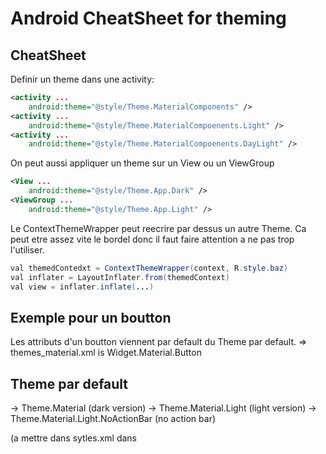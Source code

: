 # Android CheatSheet for theming

## CheatSheet

Definir un theme dans une activity:

```xml
<activity ...
    android:theme="@style/Theme.MaterialComponents" />
<activity ...
    android:theme="@style/Theme.MaterialCompoenents.Light" />
<activity ...
    android:theme="@style/Theme.MaterialCompoenents.DayLight" />
```

On peut aussi appliquer un theme sur un View ou un ViewGroup

```xml
<View ...
    android:theme="@style/Theme.App.Dark" />
<ViewGroup ...
    android:theme="@style/Theme.App.Light" />
```

Le ContextThemeWrapper peut reecrire par dessus un autre Theme. Ca peut etre assez vite le bordel donc il faut faire attention a ne pas trop l'utiliser.

```java
val themedContedxt = ContextThemeWrapper(context, R.style.baz)
val inflater = LayoutInflater.from(themedContext)
val view = inflater.inflate(...)
```

## Exemple pour un boutton

Les attributs d'un boutton viennent par default du Theme par default.
=> themes_material.xml is Widget.Material.Button


## Theme par default

-> Theme.Material (dark version)
-> Theme.Material.Light (light version)
-> Theme.Material.Light.NoActionBar (no action bar)

(a mettre dans sytles.xml dans <style name="AppTheme" parent="Theme.AppCompat.Light.DarkActionBar">)

Palette generale:
    - colorPrimary
    - colorPrimaryDark
    - colorAccent
    - colorControlNormal
    - textColorPrimary
    - textColorSecondary
    - windowBackground
    - navigationBarColor
    Pour les effets (Tinting widgets)
        - colorControlHighlight
        - colorControlActivated
        - colorControlNormal
        

Les palettes recommandees sont ici:
https://material.io/design/color/the-color-system.html#tools-for-picking-colors